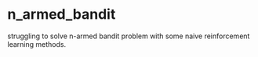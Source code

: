 # n_armed_bandit
struggling to solve n-armed bandit problem with some naive reinforcement learning methods.
